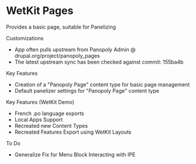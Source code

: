 WetKit Pages
==============
Provides a basic page, suitable for Panelizing

Customizations
* App often pulls upstream from Panopoly Admin @ drupal.org/project/panopoly_pages
* The latest upstream sync has been checked against commit: 155ba4b

Key Features
* Creation of a "Panopoly Page" content type for basic page management
* Default panelizer settings for "Panopoly Page" content type

Key Features (WetKit Demo)
* French .po language exports
* Local Apps Support
* Recreated new Content Types
* Recreated Features Export using WetKit Layouts

To Do
* Generalize Fix for Menu Block Interacting with IPE
